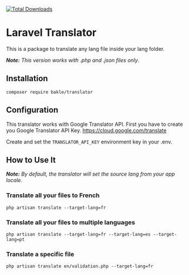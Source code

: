 <a href="https://packagist.org/packages/bakle/translator"><img src="https://poser.pugx.org/bakle/translator/d/total.svg" alt="Total Downloads"></a>

# Laravel Translator
This is a package to translate any lang file inside your lang folder.

***Note:*** *This version works with .php and .json files only*.

## Installation

`composer require bakle/translator`

## Configuration

This translator works with Google Translator API. First you have to create you Google Translator API Key. https://cloud.google.com/translate

Create and set the `TRANSLATOR_API_KEY` environment key in your .env.


## How to Use It

***Note:*** *By default, the translator will set the source lang from your app locale.*

### Translate all your files to French ###

`php artisan translate --target-lang=fr`

### Translate all your files to multiple languages ###

`php artisan translate --target-lang=fr --target-lang=es --target-lang=pt`


### Translate a specific file ####

`php artisan translate en/validation.php --target-lang=fr`
